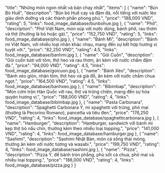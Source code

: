 "title": "Những món ngon nhất và bán chạy nhất",
"items": [
    {
    "name": "Bún Bò Huế",
    "description": "Bún bò Huế cay và đậm đà, nổi tiếng với nước lèo giàu dinh dưỡng và các thành phần phong phú.",
    "price": "188,000 VND",
    "rating": 5,
    "links": food_image_database/bunbohue.jpg
  },
  {
    "name": "Phở",
    "description": "Phở Việt Nam, món súp với nước dùng, bánh phở, rau thơm và thịt (thường là bò hoặc gà).",
    "price": "152,750 VND",
    "rating": 5,
    "links": food_image_database/pho.jpg
  },
  {
    "name": "Bánh Mì",
    "description": "Bánh mì Việt Nam, với nhiều loại nhân khác nhau, mang đến sự kết hợp hương vị tuyệt vời.",
    "price": "82,250 VND",
    "rating": 4.5,
    "links": food_image_database/banhmi.jpg
  },
  {
    "name": "Gỏi Cuốn",
    "description": "Gỏi cuốn tươi với tôm, thịt heo và rau thơm, ăn kèm với nước chấm đậm đà.",
    "price": "94,000 VND",
    "rating": 4.5,
    "links": food_image_database/goicuon.jpg
  },
  {
    "name": "Bánh Xèo",
    "description": "Bánh xèo giòn, nhân tôm, thịt heo và giá đỗ, ăn kèm với nước chấm chua ngọt.",
    "price": "164,500 VND",
    "rating": 4.5,
    "links": food_image_database/banhxeo.jpg
  },
  {
    "name": "Bibimbap",
    "description": "Món cơm trộn Hàn Quốc với rau, thịt và trứng chiên, mang đến sự hòa quyện hương vị.",
    "price": "188,000 VND",
    "rating": 4,
    "links": food_image_database/bibimbap.jpg
  },
  {
    "name": "Pasta Carbonara",
    "description": "Spaghetti Carbonara Ý, mì spaghetti với trứng, phô mai (thường là Pecorino Romano), pancetta và tiêu đen.",
    "price": "176,250 VND",
    "rating": 4,
    "links": food_image_database/spaghetticarbonara.jpg
  },
  {
    "name": "Hamburger",
    "description": "Hamburger, sandwich với bánh mì kẹp thịt bò nấu chín, thường kèm theo nhiều loại topping.",
    "price": "141,000 VND",
    "rating": 4,
    "links": food_image_database/hamburger.jpg
  },
  {
    "name": "Sashimi",
    "description": "Sashimi Nhật Bản, món cá sống thái mỏng, thường ăn kèm với nước tương và wasabi.",
    "price": "199,750 VND",
    "rating": 4,
    "links": food_image_database/sashimi.jpg
  },
  {
    "name": "Pizza",
    "description": "Pizza Ý, đế bánh tròn phẳng, phủ sốt cà chua, phô mai và nhiều loại topping.",
    "price": "188,000 VND",
    "rating": 4,
    "links": food_image_database/pizza.jpg
  }
]